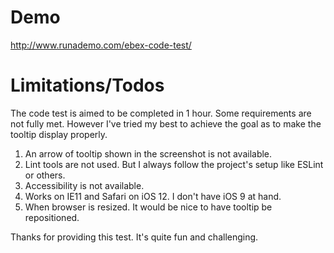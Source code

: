 # Demo
http://www.runademo.com/ebex-code-test/

# Limitations/Todos

The code test is aimed to be completed in 1 hour. Some requirements are not fully met. However I've tried my best to achieve the goal as to make the tooltip display properly.

1. An arrow of tooltip shown in the screenshot is not available.
2. Lint tools are not used. But I always follow the project's setup like ESLint or others.
3. Accessibility is not available.
4. Works on IE11 and Safari on iOS 12. I don't have iOS 9 at hand.
5. When browser is resized. It would be nice to have tooltip be repositioned. 

Thanks for providing this test. It's quite fun and challenging.
